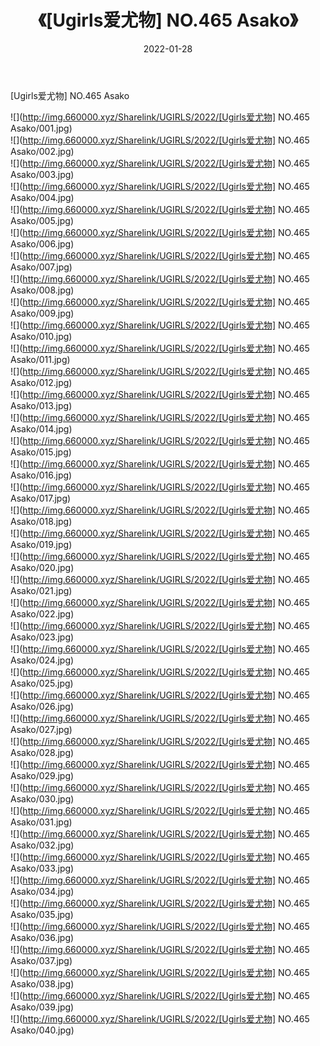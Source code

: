 ﻿---
layout: post
title:  《[Ugirls爱尤物] NO.465 Asako》
date:   2022-01-28
img: http://img.660000.xyz/Sharelink/UGIRLS/2022/[Ugirls爱尤物] NO.465 Asako/000.jpg
categories: [美女, 清纯, 唯美]
---

[Ugirls爱尤物] NO.465 Asako

 ![](http://img.660000.xyz/Sharelink/UGIRLS/2022/[Ugirls爱尤物] NO.465 Asako/001.jpg) <br>![](http://img.660000.xyz/Sharelink/UGIRLS/2022/[Ugirls爱尤物] NO.465 Asako/002.jpg) <br>![](http://img.660000.xyz/Sharelink/UGIRLS/2022/[Ugirls爱尤物] NO.465 Asako/003.jpg) <br>![](http://img.660000.xyz/Sharelink/UGIRLS/2022/[Ugirls爱尤物] NO.465 Asako/004.jpg) <br>![](http://img.660000.xyz/Sharelink/UGIRLS/2022/[Ugirls爱尤物] NO.465 Asako/005.jpg) <br>![](http://img.660000.xyz/Sharelink/UGIRLS/2022/[Ugirls爱尤物] NO.465 Asako/006.jpg) <br>![](http://img.660000.xyz/Sharelink/UGIRLS/2022/[Ugirls爱尤物] NO.465 Asako/007.jpg) <br>![](http://img.660000.xyz/Sharelink/UGIRLS/2022/[Ugirls爱尤物] NO.465 Asako/008.jpg) <br>![](http://img.660000.xyz/Sharelink/UGIRLS/2022/[Ugirls爱尤物] NO.465 Asako/009.jpg) <br>![](http://img.660000.xyz/Sharelink/UGIRLS/2022/[Ugirls爱尤物] NO.465 Asako/010.jpg) <br>![](http://img.660000.xyz/Sharelink/UGIRLS/2022/[Ugirls爱尤物] NO.465 Asako/011.jpg) <br>![](http://img.660000.xyz/Sharelink/UGIRLS/2022/[Ugirls爱尤物] NO.465 Asako/012.jpg) <br>![](http://img.660000.xyz/Sharelink/UGIRLS/2022/[Ugirls爱尤物] NO.465 Asako/013.jpg) <br>![](http://img.660000.xyz/Sharelink/UGIRLS/2022/[Ugirls爱尤物] NO.465 Asako/014.jpg) <br>![](http://img.660000.xyz/Sharelink/UGIRLS/2022/[Ugirls爱尤物] NO.465 Asako/015.jpg) <br>![](http://img.660000.xyz/Sharelink/UGIRLS/2022/[Ugirls爱尤物] NO.465 Asako/016.jpg) <br>![](http://img.660000.xyz/Sharelink/UGIRLS/2022/[Ugirls爱尤物] NO.465 Asako/017.jpg) <br>![](http://img.660000.xyz/Sharelink/UGIRLS/2022/[Ugirls爱尤物] NO.465 Asako/018.jpg) <br>![](http://img.660000.xyz/Sharelink/UGIRLS/2022/[Ugirls爱尤物] NO.465 Asako/019.jpg) <br>![](http://img.660000.xyz/Sharelink/UGIRLS/2022/[Ugirls爱尤物] NO.465 Asako/020.jpg) <br>![](http://img.660000.xyz/Sharelink/UGIRLS/2022/[Ugirls爱尤物] NO.465 Asako/021.jpg) <br>![](http://img.660000.xyz/Sharelink/UGIRLS/2022/[Ugirls爱尤物] NO.465 Asako/022.jpg) <br>![](http://img.660000.xyz/Sharelink/UGIRLS/2022/[Ugirls爱尤物] NO.465 Asako/023.jpg) <br>![](http://img.660000.xyz/Sharelink/UGIRLS/2022/[Ugirls爱尤物] NO.465 Asako/024.jpg) <br>![](http://img.660000.xyz/Sharelink/UGIRLS/2022/[Ugirls爱尤物] NO.465 Asako/025.jpg) <br>![](http://img.660000.xyz/Sharelink/UGIRLS/2022/[Ugirls爱尤物] NO.465 Asako/026.jpg) <br>![](http://img.660000.xyz/Sharelink/UGIRLS/2022/[Ugirls爱尤物] NO.465 Asako/027.jpg) <br>![](http://img.660000.xyz/Sharelink/UGIRLS/2022/[Ugirls爱尤物] NO.465 Asako/028.jpg) <br>![](http://img.660000.xyz/Sharelink/UGIRLS/2022/[Ugirls爱尤物] NO.465 Asako/029.jpg) <br>![](http://img.660000.xyz/Sharelink/UGIRLS/2022/[Ugirls爱尤物] NO.465 Asako/030.jpg) <br>![](http://img.660000.xyz/Sharelink/UGIRLS/2022/[Ugirls爱尤物] NO.465 Asako/031.jpg) <br>![](http://img.660000.xyz/Sharelink/UGIRLS/2022/[Ugirls爱尤物] NO.465 Asako/032.jpg) <br>![](http://img.660000.xyz/Sharelink/UGIRLS/2022/[Ugirls爱尤物] NO.465 Asako/033.jpg) <br>![](http://img.660000.xyz/Sharelink/UGIRLS/2022/[Ugirls爱尤物] NO.465 Asako/034.jpg) <br>![](http://img.660000.xyz/Sharelink/UGIRLS/2022/[Ugirls爱尤物] NO.465 Asako/035.jpg) <br>![](http://img.660000.xyz/Sharelink/UGIRLS/2022/[Ugirls爱尤物] NO.465 Asako/036.jpg) <br>![](http://img.660000.xyz/Sharelink/UGIRLS/2022/[Ugirls爱尤物] NO.465 Asako/037.jpg) <br>![](http://img.660000.xyz/Sharelink/UGIRLS/2022/[Ugirls爱尤物] NO.465 Asako/038.jpg) <br>![](http://img.660000.xyz/Sharelink/UGIRLS/2022/[Ugirls爱尤物] NO.465 Asako/039.jpg) <br>![](http://img.660000.xyz/Sharelink/UGIRLS/2022/[Ugirls爱尤物] NO.465 Asako/040.jpg) <br>